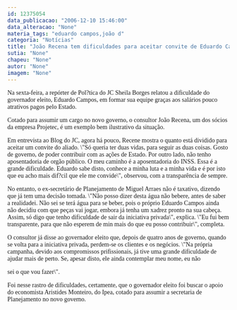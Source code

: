 ```yaml
---
id: 12375054
data_publicacao: "2006-12-10 15:46:00"
data_alteracao: "None"
materia_tags: "eduardo campos,joão d"
categoria: "Notícias"
title: "João Recena tem dificuldades para aceitar convite de Eduardo Campos"
sutia: "None"
chapeu: "None"
autor: "None"
imagem: "None"
---
```

<p><P><FONT face=Verdana>Na sexta-feira, a repórter de Pol?tica do JC Sheila Borges relatou a dificuldade do governador eleito, Eduardo Campos, em formar sua equipe graças aos salários pouco atrativos pagos pelo Estado.</FONT></P></p>
<p><P><FONT face=Verdana>Cotado para assumir um cargo no novo governo, o consultor João Recena, um dos sócios da empresa Projetec, é um exemplo bem ilustrativo da situação.</FONT></P></p>
<p><P><FONT face=Verdana>Em entrevista ao Blog do JC, agora há pouco, Recene mostra o quanto está dividido para aceitar um convite do aliado. \"Só queria ter duas vidas, para seguir as duas coisas. Gosto de governo, de poder contribuir com as ações de Estado. Por outro lado, não tenho aposentadoria de orgão público. O meu caminho é a aposentadoria do INSS. Essa é a grande dificuldade. Eduardo sabe disto, conhece a minha luta e a minha vida e é por isto que eu acho mais dif?cil que ele me convide\", observou, com a transparência de sempre.</FONT></P></p>
<p><P><FONT face=Verdana>No entanto, o ex-secretário de Planejamento de Miguel Arraes não é taxativo, dizendo que já tem uma decisão tomada. \"Não posso dizer desta água não bebere, antes de saber a realidadei. Não sei se terá água para se beber, pois o próprio Eduardo Campos ainda não decidiu com que peças vai jogar, embora já tenha um xadrez pronto na sua cabeça. Assim, só digo que tenho dificuldade de sair da iniciativa privada\", explica. \"Eu fui bem transparente, para que não esperem de min mais do que eu posso contribuir\", completa.</FONT></P></p>
<p><P><FONT face=Verdana>O consultor já disse ao governador eleito que, depois de quatro anos de governo, quando se volta para a iniciativa privada, perdem-se os clientes e os negócios. \"Na própria campanha, devido aos compromissos prifissionais, já tive uma grande dificuldade de ajudar mais de perto. Se, apesar disto, ele ainda contemplar meu nome, eu não</p>
<p> sei o que vou fazer\".</FONT></P></p>
<p><P><FONT face=Verdana>Foi nesse rastro de dificuldades, certamente, que o governador eleito foi buscar o apoio do economista Aristides Monteiro, do Ipea, cotado para assumir a secretaria de Planejamento no novo governo.</FONT></P> </p>
